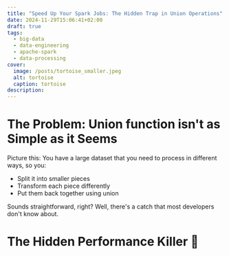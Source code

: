 ```yaml
---
title: "Speed Up Your Spark Jobs: The Hidden Trap in Union Operations"
date: 2024-11-29T15:06:41+02:00
draft: true
tags:
  - big-data
  - data-engineering
  - apache-spark
  - data-processing
cover:
  image: /posts/tortoise_smaller.jpeg
  alt: tortoise
  caption: tortoise
description:
---
```



# The Problem: Union function isn't as Simple as it Seems

Picture this: You have a large dataset that you need to process in different ways, so you:

- Split it into smaller pieces
- Transform each piece differently
- Put them back together using union

Sounds straightforward, right? Well, there's a catch that most developers don't know about.

# The Hidden Performance Killer 🐌
